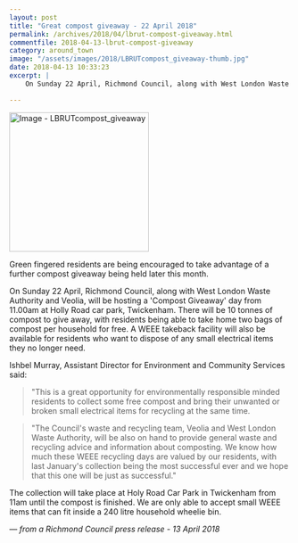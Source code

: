 ```yaml
---
layout: post
title: "Great compost giveaway - 22 April 2018"
permalink: /archives/2018/04/lbrut-compost-giveaway.html
commentfile: 2018-04-13-lbrut-compost-giveaway
category: around_town
image: "/assets/images/2018/LBRUTcompost_giveaway-thumb.jpg"
date: 2018-04-13 10:33:23
excerpt: |
    On Sunday 22 April, Richmond Council, along with West London Waste Authority and Veolia, will be hosting a 'Compost Giveaway' day from 11.00am at Holly Road car park, Twickenham.  There will be 10 tonnes of compost to give away, with residents being able to take home two bags of compost per household for free. A WEEE takeback facility will also be available for residents who want to dispose of any small electrical items they no longer need.

---
```


<a href="/assets/images/2018/LBRUTcompost_giveaway.jpg" title="Click for a larger image"><img src="/assets/images/2018/LBRUTcompost_giveaway-thumb.jpg" width="250" alt="Image - LBRUTcompost_giveaway"  class="photo right"/></a>

Green fingered residents are being encouraged to take advantage of a further compost giveaway being held later this month.

On Sunday 22 April, Richmond Council, along with West London Waste Authority and Veolia, will be hosting a 'Compost Giveaway' day from 11.00am at Holly Road car park, Twickenham.  There will be 10 tonnes of compost to give away, with residents being able to take home two bags of compost per household for free. A WEEE takeback facility will also be available for residents who want to dispose of any small electrical items they no longer need.

Ishbel Murray, Assistant Director for Environment and Community Services said:

> "This is a great opportunity for environmentally responsible minded residents to collect some free compost and bring their unwanted or broken small electrical items for recycling at the same time.

> "The Council's waste and recycling team, Veolia and West London Waste Authority, will be also on hand to provide general waste and recycling advice and information about composting. We know how much these WEEE recycling days are valued by our residents, with last January's collection being the most successful ever and we hope that this one will be just as successful."

The collection will take place at Holy Road Car Park in Twickenham from 11am until the compost is finished. We are only able to accept small WEEE items that can fit inside a 240 litre household wheelie bin.

<cite>&mdash; from a Richmond Council press release - 13 April 2018</cite>
